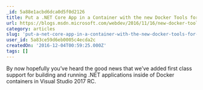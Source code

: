 ```yaml
---
_id: 5a88e1acbd6dca0d5f0d2126
title: Put a .NET Core App in a Container with the new Docker Tools for Visual Studio
url: https://blogs.msdn.microsoft.com/webdev/2016/11/16/new-docker-tools-for-visual-studio/
category: articles
slug: 'put-a-net-core-app-in-a-container-with-the-new-docker-tools-for-visual-studio'
user_id: 5a83ce59d6eb0005c4ecda2c
createdOn: '2016-12-04T00:59:25.000Z'
tags: []
---
```


By now hopefully you’ve heard the good news that we’ve added first class support for building and running .NET applications inside of Docker containers in Visual Studio 2017 RC. 
